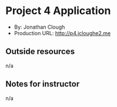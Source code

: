# Project 4 Application 
+ By: Jonathan Clough 
+ Production URL: http://p4.jcloughe2.me
  
##  Outside resources 
n/a  

## Notes for instructor 
n/a
